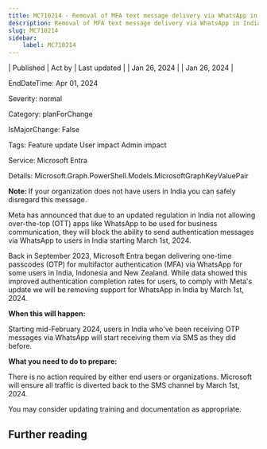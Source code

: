 ```yaml
---
title: MC710214 - Removal of MFA text message delivery via WhatsApp in India
description: Removal of MFA text message delivery via WhatsApp in India
slug: MC710214
sidebar:
    label: MC710214
---
```


| Published | Act by | Last updated |
| Jan 26, 2024 |  | Jan 26, 2024 |

EndDateTime: Apr 01, 2024

Severity: normal

Category: planForChange

IsMajorChange: False

Tags: Feature update User impact Admin impact

Service: Microsoft Entra

Details: Microsoft.Graph.PowerShell.Models.MicrosoftGraphKeyValuePair

<p><b>Note: </b>If your organization does not have users in India you can safely disregard this message.</p><p>Meta has announced that due to an updated regulation in India not allowing over-the-top (OTT) apps like WhatsApp to be used for business communication, they will block the ability to send authentication messages via WhatsApp to users in India starting March 1st, 2024.&nbsp;<br></p><p>Back in September 2023, Microsoft Entra began delivering one-time passcodes (OTP) for multifactor authentication (MFA) via WhatsApp for some users in India, Indonesia and New Zealand. While data showed this improved authentication completion rates for users, to comply with Meta's update we will be removing support for WhatsApp in India by March 1st, 2024.&nbsp;</p><p><b>When this will happen:</b></p><p>Starting mid-February 2024, users in India who've been receiving OTP messages via WhatsApp will start receiving them via SMS as they did before. </p><p><b>What you need to do to prepare:</b></p><p>There is no action required by either end users or organizations. Microsoft will ensure all traffic is diverted back to the SMS channel by March 1st, 2024.</p><p>You may consider updating training and documentation as appropriate.</p>

## Further reading
